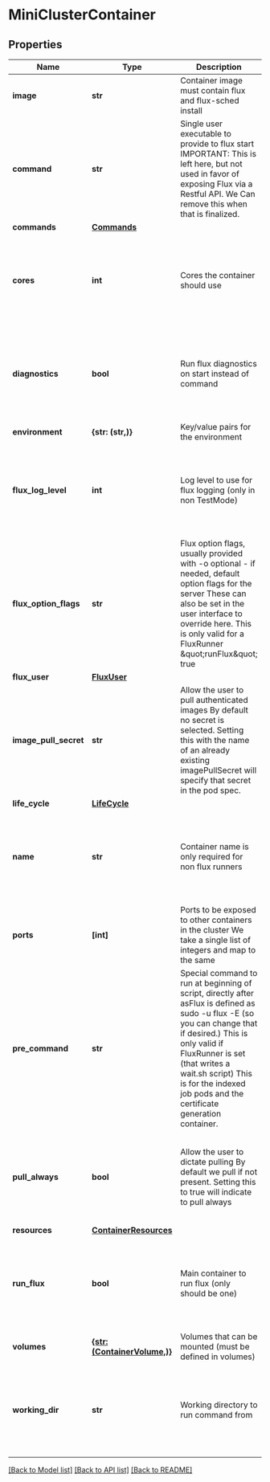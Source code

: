 # MiniClusterContainer


## Properties
Name | Type | Description | Notes
------------ | ------------- | ------------- | -------------
**image** | **str** | Container image must contain flux and flux-sched install | defaults to ""
**command** | **str** | Single user executable to provide to flux start IMPORTANT: This is left here, but not used in favor of exposing Flux via a Restful API. We Can remove this when that is finalized. | [optional]  if omitted the server will use the default value of ""
**commands** | [**Commands**](Commands.md) |  | [optional] 
**cores** | **int** | Cores the container should use | [optional]  if omitted the server will use the default value of 0
**diagnostics** | **bool** | Run flux diagnostics on start instead of command | [optional]  if omitted the server will use the default value of False
**environment** | **{str: (str,)}** | Key/value pairs for the environment | [optional] 
**flux_log_level** | **int** | Log level to use for flux logging (only in non TestMode) | [optional]  if omitted the server will use the default value of 0
**flux_option_flags** | **str** | Flux option flags, usually provided with -o optional - if needed, default option flags for the server These can also be set in the user interface to override here. This is only valid for a FluxRunner \&quot;runFlux\&quot; true | [optional]  if omitted the server will use the default value of ""
**flux_user** | [**FluxUser**](FluxUser.md) |  | [optional] 
**image_pull_secret** | **str** | Allow the user to pull authenticated images By default no secret is selected. Setting this with the name of an already existing imagePullSecret will specify that secret in the pod spec. | [optional]  if omitted the server will use the default value of ""
**life_cycle** | [**LifeCycle**](LifeCycle.md) |  | [optional] 
**name** | **str** | Container name is only required for non flux runners | [optional]  if omitted the server will use the default value of ""
**ports** | **[int]** | Ports to be exposed to other containers in the cluster We take a single list of integers and map to the same | [optional] 
**pre_command** | **str** | Special command to run at beginning of script, directly after asFlux is defined as sudo -u flux -E (so you can change that if desired.) This is only valid if FluxRunner is set (that writes a wait.sh script) This is for the indexed job pods and the certificate generation container. | [optional]  if omitted the server will use the default value of ""
**pull_always** | **bool** | Allow the user to dictate pulling By default we pull if not present. Setting this to true will indicate to pull always | [optional]  if omitted the server will use the default value of False
**resources** | [**ContainerResources**](ContainerResources.md) |  | [optional] 
**run_flux** | **bool** | Main container to run flux (only should be one) | [optional]  if omitted the server will use the default value of False
**volumes** | [**{str: (ContainerVolume,)}**](ContainerVolume.md) | Volumes that can be mounted (must be defined in volumes) | [optional] 
**working_dir** | **str** | Working directory to run command from | [optional]  if omitted the server will use the default value of ""

[[Back to Model list]](../README.md#documentation-for-models) [[Back to API list]](../README.md#documentation-for-api-endpoints) [[Back to README]](../README.md)


